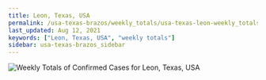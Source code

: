 ```yaml
---
title: Leon, Texas, USA
permalink: /usa-texas-brazos/weekly_totals/usa-texas-leon-weekly_totals.html
last_updated: Aug 12, 2021
keywords: ["Leon, Texas, USA", "weekly totals"]
sidebar: usa-texas-brazos_sidebar
---
```


![Weekly Totals of Confirmed Cases for Leon, Texas, USA](/covid_tracker/images/graphs/usa-texas-leon-weekly_totals_graph.png)
